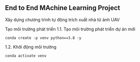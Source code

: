 ## End to End MAchine Learning Project

Xây dựng chương trình tự động trích xuất nhà từ ảnh UAV

Tạo môi trường phát triển
1.1. Tạo môi trường phát triển dự án mới

`conda create -p venv python==3.8 -y`

1.2. Khởi động môi trường

`conda activate venv`
